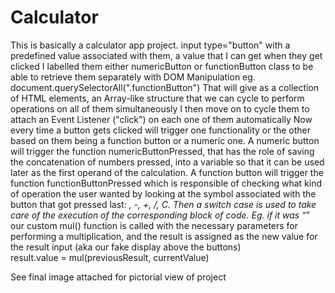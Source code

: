 # Calculator
 This is basically a calculator app project.
 input type="button" with a predefined value associated with them, a value that I can get when they get clicked
I labelled them either numericButton or functionButton class to be able to retrieve them separately with DOM Manipulation eg. document.querySelectorAll(".functionButton")
That will give as a collection of HTML elements, an Array-like structure that we can cycle to perform operations on all of them simultaneously
I then move on to cycle them to attach an Event Listener ("click") on each one of them automatically
Now every time a button gets clicked will trigger one functionality or the other based on them being a function button or a numeric one.
A numeric button will trigger the function numericButtonPressed, that has the role of saving the concatenation of numbers pressed, into a variable so that it can be used later as the first operand of the calculation.
A function button will trigger the function functionButtonPressed which is responsible of checking what kind of operation the user wanted by looking at the symbol associated with the button that got pressed last: *, -, +, /, C. 
Then a switch case is used to take care of the execution of the corresponding block of code. Eg. if it was “*” our custom mul() function is called with the necessary parameters for performing a multiplication, and the result is assigned as the new value for the result input (aka our fake display above the buttons)                                                                                         
  result.value = mul(previousResult, currentValue)

  See final image attached for pictorial view of project
